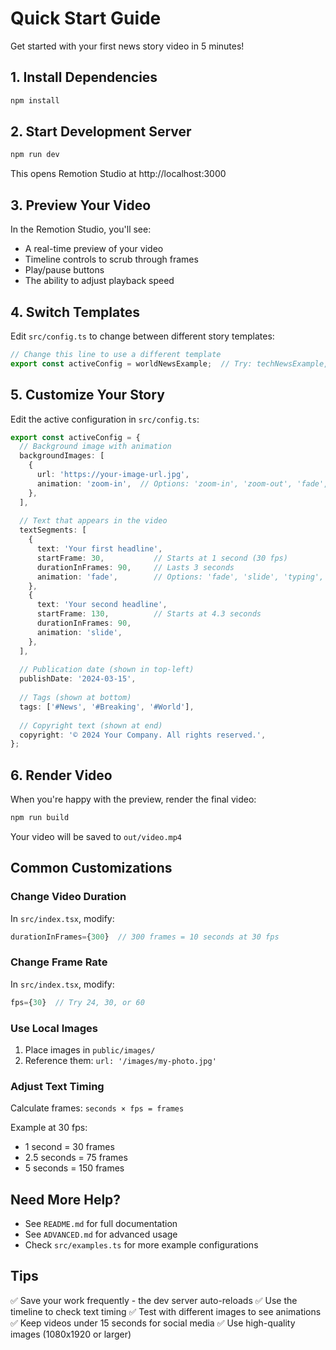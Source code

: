 # Quick Start Guide

Get started with your first news story video in 5 minutes!

## 1. Install Dependencies

```bash
npm install
```

## 2. Start Development Server

```bash
npm run dev
```

This opens Remotion Studio at http://localhost:3000

## 3. Preview Your Video

In the Remotion Studio, you'll see:
- A real-time preview of your video
- Timeline controls to scrub through frames
- Play/pause buttons
- The ability to adjust playback speed

## 4. Switch Templates

Edit `src/config.ts` to change between different story templates:

```typescript
// Change this line to use a different template
export const activeConfig = worldNewsExample;  // Try: techNewsExample, sportsNewsExample
```

## 5. Customize Your Story

Edit the active configuration in `src/config.ts`:

```typescript
export const activeConfig = {
  // Background image with animation
  backgroundImages: [
    {
      url: 'https://your-image-url.jpg',
      animation: 'zoom-in',  // Options: 'zoom-in', 'zoom-out', 'fade', 'none'
    },
  ],
  
  // Text that appears in the video
  textSegments: [
    {
      text: 'Your first headline',
      startFrame: 30,           // Starts at 1 second (30 fps)
      durationInFrames: 90,     // Lasts 3 seconds
      animation: 'fade',        // Options: 'fade', 'slide', 'typing', 'none'
    },
    {
      text: 'Your second headline',
      startFrame: 130,          // Starts at 4.3 seconds
      durationInFrames: 90,
      animation: 'slide',
    },
  ],
  
  // Publication date (shown in top-left)
  publishDate: '2024-03-15',
  
  // Tags (shown at bottom)
  tags: ['#News', '#Breaking', '#World'],
  
  // Copyright text (shown at end)
  copyright: '© 2024 Your Company. All rights reserved.',
};
```

## 6. Render Video

When you're happy with the preview, render the final video:

```bash
npm run build
```

Your video will be saved to `out/video.mp4`

## Common Customizations

### Change Video Duration

In `src/index.tsx`, modify:
```typescript
durationInFrames={300}  // 300 frames = 10 seconds at 30 fps
```

### Change Frame Rate

In `src/index.tsx`, modify:
```typescript
fps={30}  // Try 24, 30, or 60
```

### Use Local Images

1. Place images in `public/images/`
2. Reference them: `url: '/images/my-photo.jpg'`

### Adjust Text Timing

Calculate frames: `seconds × fps = frames`

Example at 30 fps:
- 1 second = 30 frames
- 2.5 seconds = 75 frames
- 5 seconds = 150 frames

## Need More Help?

- See `README.md` for full documentation
- See `ADVANCED.md` for advanced usage
- Check `src/examples.ts` for more example configurations

## Tips

✅ Save your work frequently - the dev server auto-reloads
✅ Use the timeline to check text timing
✅ Test with different images to see animations
✅ Keep videos under 15 seconds for social media
✅ Use high-quality images (1080x1920 or larger)
